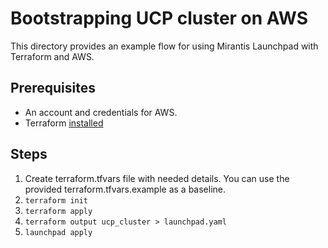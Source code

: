 # Bootstrapping UCP cluster on AWS

This directory provides an example flow for using Mirantis Launchpad with Terraform and AWS.

## Prerequisites

* An account and credentials for AWS.
* Terraform [installed](https://learn.hashicorp.com/terraform/getting-started/install)

## Steps

1. Create terraform.tfvars file with needed details. You can use the provided terraform.tfvars.example as a baseline.
2. `terraform init`
3. `terraform apply`
4. `terraform output ucp_cluster > launchpad.yaml`
5. `launchpad apply`
